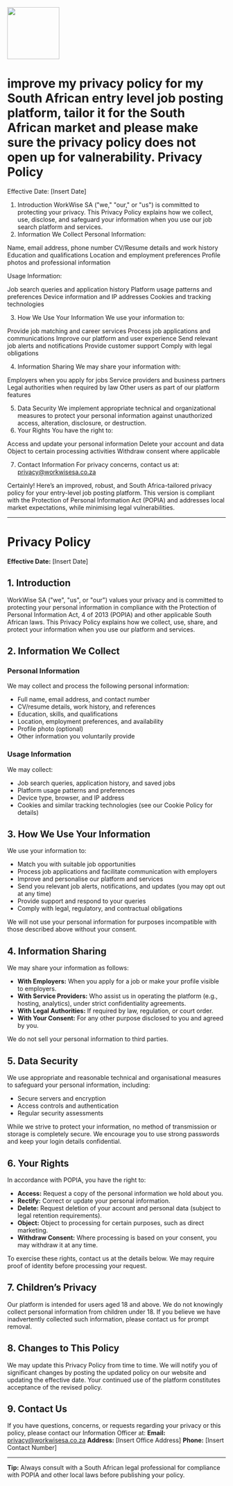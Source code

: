 <img src="https://r2cdn.perplexity.ai/pplx-full-logo-primary-dark%402x.png" class="logo" width="120"/>

# improve my privacy policy for my South African entry level job posting platform, tailor it for the South African market and please make sure the privacy policy does not  open up for valnerability. Privacy Policy

Effective Date: [Insert Date]

1. Introduction
WorkWise SA ("we," "our," or "us") is committed to protecting your privacy. This Privacy Policy explains how we collect, use, disclose, and safeguard your information when you use our job search platform and services.
2. Information We Collect
Personal Information:

Name, email address, phone number
CV/Resume details and work history
Education and qualifications
Location and employment preferences
Profile photos and professional information

Usage Information:

Job search queries and application history
Platform usage patterns and preferences
Device information and IP addresses
Cookies and tracking technologies

3. How We Use Your Information
We use your information to:

Provide job matching and career services
Process job applications and communications
Improve our platform and user experience
Send relevant job alerts and notifications
Provide customer support
Comply with legal obligations

4. Information Sharing
We may share your information with:

Employers when you apply for jobs
Service providers and business partners
Legal authorities when required by law
Other users as part of our platform features

5. Data Security
We implement appropriate technical and organizational measures to protect your personal information against unauthorized access, alteration, disclosure, or destruction.
6. Your Rights
You have the right to:

Access and update your personal information
Delete your account and data
Object to certain processing activities
Withdraw consent where applicable

7. Contact Information
For privacy concerns, contact us at: privacy@workwisesa.co.za

Certainly! Here’s an improved, robust, and South Africa-tailored privacy policy for your entry-level job posting platform. This version is compliant with the Protection of Personal Information Act (POPIA) and addresses local market expectations, while minimising legal vulnerabilities.

---

# Privacy Policy

**Effective Date:** [Insert Date]

## 1. Introduction

WorkWise SA ("we", "us", or "our") values your privacy and is committed to protecting your personal information in compliance with the Protection of Personal Information Act, 4 of 2013 (POPIA) and other applicable South African laws. This Privacy Policy explains how we collect, use, share, and protect your information when you use our platform and services.

## 2. Information We Collect

### Personal Information

We may collect and process the following personal information:

- Full name, email address, and contact number
- CV/resume details, work history, and references
- Education, skills, and qualifications
- Location, employment preferences, and availability
- Profile photo (optional)
- Other information you voluntarily provide


### Usage Information

We may collect:

- Job search queries, application history, and saved jobs
- Platform usage patterns and preferences
- Device type, browser, and IP address
- Cookies and similar tracking technologies (see our Cookie Policy for details)


## 3. How We Use Your Information

We use your information to:

- Match you with suitable job opportunities
- Process job applications and facilitate communication with employers
- Improve and personalise our platform and services
- Send you relevant job alerts, notifications, and updates (you may opt out at any time)
- Provide support and respond to your queries
- Comply with legal, regulatory, and contractual obligations

We will not use your personal information for purposes incompatible with those described above without your consent.

## 4. Information Sharing

We may share your information as follows:

- **With Employers:** When you apply for a job or make your profile visible to employers.
- **With Service Providers:** Who assist us in operating the platform (e.g., hosting, analytics), under strict confidentiality agreements.
- **With Legal Authorities:** If required by law, regulation, or court order.
- **With Your Consent:** For any other purpose disclosed to you and agreed by you.

We do not sell your personal information to third parties.

## 5. Data Security

We use appropriate and reasonable technical and organisational measures to safeguard your personal information, including:

- Secure servers and encryption
- Access controls and authentication
- Regular security assessments

While we strive to protect your information, no method of transmission or storage is completely secure. We encourage you to use strong passwords and keep your login details confidential.

## 6. Your Rights

In accordance with POPIA, you have the right to:

- **Access:** Request a copy of the personal information we hold about you.
- **Rectify:** Correct or update your personal information.
- **Delete:** Request deletion of your account and personal data (subject to legal retention requirements).
- **Object:** Object to processing for certain purposes, such as direct marketing.
- **Withdraw Consent:** Where processing is based on your consent, you may withdraw it at any time.

To exercise these rights, contact us at the details below. We may require proof of identity before processing your request.

## 7. Children’s Privacy

Our platform is intended for users aged 18 and above. We do not knowingly collect personal information from children under 18. If you believe we have inadvertently collected such information, please contact us for prompt removal.

## 8. Changes to This Policy

We may update this Privacy Policy from time to time. We will notify you of significant changes by posting the updated policy on our website and updating the effective date. Your continued use of the platform constitutes acceptance of the revised policy.

## 9. Contact Us

If you have questions, concerns, or requests regarding your privacy or this policy, please contact our Information Officer at:
**Email:** privacy@workwisesa.co.za
**Address:** [Insert Office Address]
**Phone:** [Insert Contact Number]

---

**Tip:** Always consult with a South African legal professional for compliance with POPIA and other local laws before publishing your policy.

